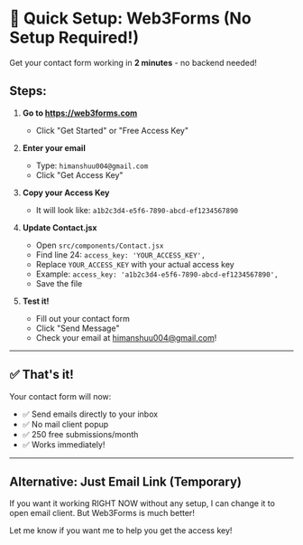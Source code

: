 # 🚀 Quick Setup: Web3Forms (No Setup Required!)

Get your contact form working in **2 minutes** - no backend needed!

## Steps:

1. **Go to https://web3forms.com**
   - Click "Get Started" or "Free Access Key"

2. **Enter your email**
   - Type: `himanshuu004@gmail.com`
   - Click "Get Access Key"

3. **Copy your Access Key**
   - It will look like: `a1b2c3d4-e5f6-7890-abcd-ef1234567890`

4. **Update Contact.jsx**
   - Open `src/components/Contact.jsx`
   - Find line 24: `access_key: 'YOUR_ACCESS_KEY',`
   - Replace `YOUR_ACCESS_KEY` with your actual access key
   - Example: `access_key: 'a1b2c3d4-e5f6-7890-abcd-ef1234567890',`
   - Save the file

5. **Test it!**
   - Fill out your contact form
   - Click "Send Message"
   - Check your email at himanshuu004@gmail.com!

---

## ✅ That's it!

Your contact form will now:
- ✅ Send emails directly to your inbox
- ✅ No mail client popup
- ✅ 250 free submissions/month
- ✅ Works immediately!

---

## Alternative: Just Email Link (Temporary)

If you want it working RIGHT NOW without any setup, I can change it to open email client. But Web3Forms is much better!

Let me know if you want me to help you get the access key!

